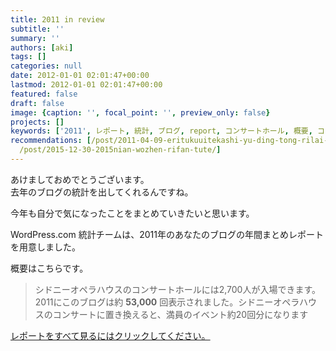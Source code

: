 ```yaml
---
title: 2011 in review
subtitle: ''
summary: ''
authors: [aki]
tags: []
categories: null
date: 2012-01-01 02:01:47+00:00
lastmod: 2012-01-01 02:01:47+00:00
featured: false
draft: false
image: {caption: '', focal_point: '', preview_only: false}
projects: []
keywords: ['2011', レポート, 統計, ブログ, report, コンサートホール, 概要, コンサート, wordpress, 年間]
recommendations: [/post/2011-04-09-eritukuuitekashi-yu-ding-tong-rilai-ri/, /post/2016-12-30-2016nian-mai-tuteyokatutamono-10xuan/,
  /post/2015-12-30-2015nian-wozhen-rifan-tute/]
---
```

あけましておめでとうございます。  
去年のブログの統計を出してくれるんですね。

今年も自分で気になったことをまとめていきたいと思います。 

WordPress.com 統計チームは、2011年のあなたのブログの年間まとめレポートを用意しました。

概要はこちらです。

> シドニーオペラハウスのコンサートホールには2,700人が入場できます。2011にこのブログは約 **53,000** 回表示されました。シドニーオペラハウスのコンサートに置き換えると、満員のイベント約20回分になります

[レポートをすべて見るにはクリックしてください。](/2011/annual-report/)
